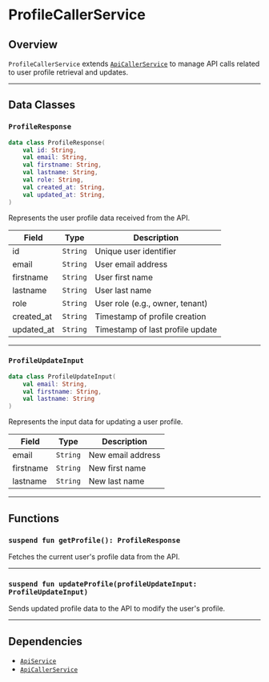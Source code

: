 # ProfileCallerService

## Overview

`ProfileCallerService` extends [`ApiCallerService`](./ApiCallerService.md) to manage API calls related to user profile retrieval and updates.

---

## Data Classes

### `ProfileResponse`

```kotlin
data class ProfileResponse(
    val id: String,
    val email: String,
    val firstname: String,
    val lastname: String,
    val role: String,
    val created_at: String,
    val updated_at: String,
)
```

Represents the user profile data received from the API.

| Field       | Type     | Description                      |
| ----------- | -------- | -------------------------------- |
| id          | `String` | Unique user identifier           |
| email       | `String` | User email address               |
| firstname   | `String` | User first name                  |
| lastname    | `String` | User last name                   |
| role        | `String` | User role (e.g., owner, tenant)  |
| created\_at | `String` | Timestamp of profile creation    |
| updated\_at | `String` | Timestamp of last profile update |

---

### `ProfileUpdateInput`

```kotlin
data class ProfileUpdateInput(
    val email: String,
    val firstname: String,
    val lastname: String
)
```

Represents the input data for updating a user profile.

| Field     | Type     | Description       |
| --------- | -------- | ----------------- |
| email     | `String` | New email address |
| firstname | `String` | New first name    |
| lastname  | `String` | New last name     |

---

## Functions

### `suspend fun getProfile(): ProfileResponse`

Fetches the current user's profile data from the API.

---

### `suspend fun updateProfile(profileUpdateInput: ProfileUpdateInput)`

Sends updated profile data to the API to modify the user's profile.

---

## Dependencies

* [`ApiService`](../apiClient/ApiService.md)
* [`ApiCallerService`](./ApiCallerService.md)

